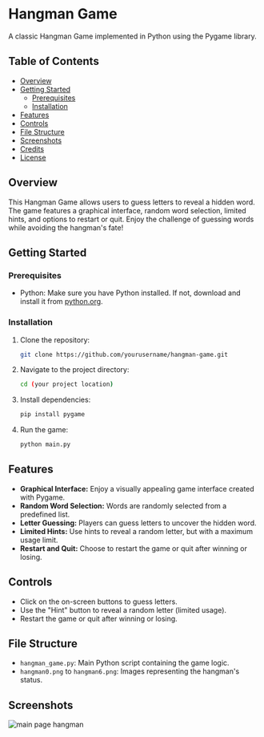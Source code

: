 # Hangman Game

A classic Hangman Game implemented in Python using the Pygame library.

## Table of Contents

- [Overview](#overview)
- [Getting Started](#getting-started)
  - [Prerequisites](#prerequisites)
  - [Installation](#installation)
- [Features](#features)
- [Controls](#controls)
- [File Structure](#file-structure)
- [Screenshots](#screenshots)
- [Credits](#credits)
- [License](#license)

## Overview

This Hangman Game allows users to guess letters to reveal a hidden word. The game features a graphical interface, random word selection, limited hints, and options to restart or quit. Enjoy the challenge of guessing words while avoiding the hangman's fate!

## Getting Started

### Prerequisites

- Python: Make sure you have Python installed. If not, download and install it from [python.org](https://www.python.org/downloads/).

### Installation

1. Clone the repository:

    ```bash
    git clone https://github.com/yourusername/hangman-game.git
    ```

2. Navigate to the project directory:

    ```bash
    cd (your project location)
    ```

3. Install dependencies:

    ```bash
    pip install pygame
    ```

4. Run the game:

    ```bash
    python main.py
    ```

## Features

- **Graphical Interface:** Enjoy a visually appealing game interface created with Pygame.
- **Random Word Selection:** Words are randomly selected from a predefined list.
- **Letter Guessing:** Players can guess letters to uncover the hidden word.
- **Limited Hints:** Use hints to reveal a random letter, but with a maximum usage limit.
- **Restart and Quit:** Choose to restart the game or quit after winning or losing.

## Controls

- Click on the on-screen buttons to guess letters.
- Use the "Hint" button to reveal a random letter (limited usage).
- Restart the game or quit after winning or losing.

## File Structure

- `hangman_game.py`: Main Python script containing the game logic.
- `hangman0.png` to `hangman6.png`: Images representing the hangman's status.

## Screenshots

![main page hangman](https://github.com/cding2000/Hang_man_python_game/assets/82928785/cfb16b7c-2e2e-4641-bf24-d9db9bea24b8)


